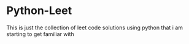 # Python-Leet

This is just the collection of leet code solutions using python that i am starting to get familiar with
